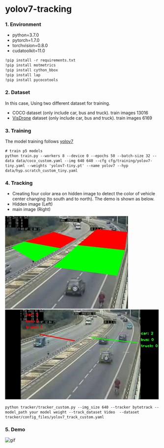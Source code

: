 # yolov7-tracking
### 1. Environment
 - python=3.7.0 
 - pytorch=1.7.0
 - torchvision=0.8.0
 - cudatoolkit=11.0
 ```
!pip install -r requirements.txt
!pip install motmetrics
!pip install cython_bbox
!pip install lap
!pip install pycocotools
 ```
### 2. Dataset
In this case, Using two different dataset for training.
 - COCO dataset (only include car, bus and truck). train images 13016
 - [VisDrone](https://github.com/VisDrone/VisDrone-Dataset) dataset (only include car, bus and truck). train images 6169

### 3. Training
The model training follows [yolov7](https://github.com/WongKinYiu/yolov7)  
```
# train p5 models
python train.py --workers 8 --device 0 --epochs 50 --batch-size 32 --data data/coco_custom.yaml --img 640 640 --cfg cfg/training/yolov7-tiny.yaml --weights 'yolov7-tiny.pt' --name yolov7 --hyp data/hyp.scratch_custom_tiny.yaml
```
### 4. Tracking
 - Creating four color area on hidden image to detect the color of vehicle center changing (to south and to north). The demo is shown as below.
 - Hidden image (Left)
 - main image (Right)
 
 <img src="/images/color area.jpg" width="400"/>   <img src="/images/main image.jpg" width="500"/>
 
```
python tracker/tracker_custom.py --img_size 640 --tracker bytetrack --model_path your model weight --track_dataset Video  --dataset tracker/config_files/yolov7_track_custom.yaml
```
### 5. Demo
![gif](/images/highway-gif.gif)

